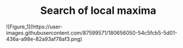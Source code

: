 <h1 align="center">Search of local maxima</h1>
![Figure_1](https://user-images.githubusercontent.com/87599571/180656050-54c5fcb5-5d01-436a-a98e-82a93af78af3.png)
